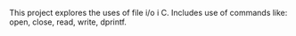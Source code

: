This project explores the uses of file i/o i C.
Includes use of commands like: open, close, read, write, dprintf.
